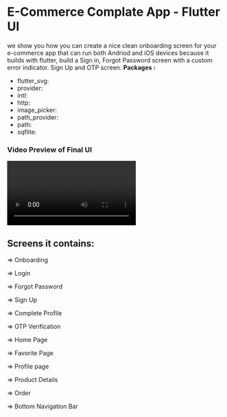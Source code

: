 # E-Commerce Complate App - Flutter UI 

we show you how you can create a nice clean onboarding screen for your e-commerce app that can run both Andriod and iOS devices because it builds with flutter, build a Sign in, Forgot Password screen with a custom error indicator. Sign Up and OTP screen.
**Packages :**

- flutter_svg:
- provider:
- intl:
- http:
- image_picker: 
- path_provider:
- path:         
- sqflite:      

### Video Preview of Final UI

![Preview](/ecommerce_app.mp4)

## Screens it contains:

=> Onboarding

=> Login

=> Forgot Password

=> Sign Up

=> Complete Profile

=> OTP Verification

=> Home Page

=> Favorite Page

=> Profile  page

=> Product Details

=> Order

=> Bottom Navigation Bar 

